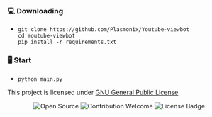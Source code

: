 ### 💻 Downloading
- ```
  git clone https://github.com/Plasmonix/Youtube-viewbot
  cd Youtube-viewbot
  pip install -r requirements.txt
  ```
### 🖥️ Start
- ```
  python main.py
  ```  

This project is licensed under [GNU General Public License](https://github.com/Plasmonix/Youtube-viewbot/blob/master/LICENSE).

<p align="center">
  <img src="https://badges.frapsoft.com/os/v1/open-source.svg?v=103" alt="Open Source">
  <img src="https://img.shields.io/badge/contributions-welcome-brightgreen.svg?style=flat" alt="Contribution Welcome">
  <img src="https://img.shields.io/badge/License-GPLv3-blue.svg" alt="License Badge">
</p>


